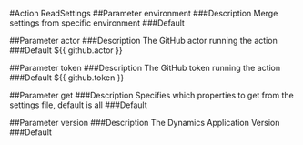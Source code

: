 #Action ReadSettings 
##Parameter environment 
###Description Merge settings from specific environment 
###Default  

##Parameter actor 
###Description The GitHub actor running the action 
###Default ${{ github.actor }} 

##Parameter token 
###Description The GitHub token running the action 
###Default ${{ github.token }} 

##Parameter get 
###Description Specifies which properties to get from the settings file, default is all 
###Default  

##Parameter version 
###Description The Dynamics Application Version 
###Default  


